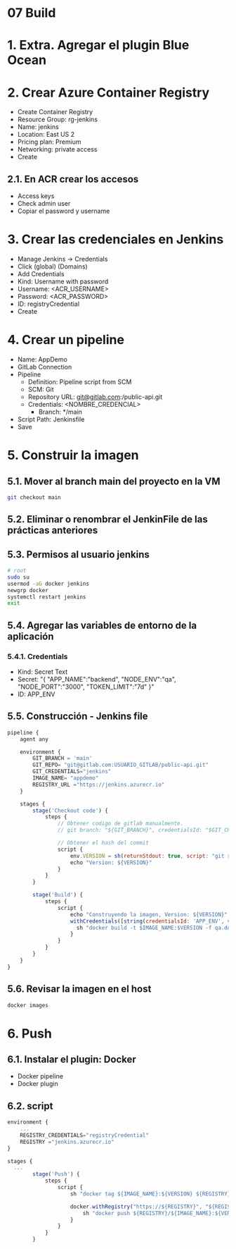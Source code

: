 # 07 Build <!-- omit in toc -->

# 1. Extra. Agregar el plugin Blue Ocean

# 2. Crear Azure Container Registry
- Create Container Registry
- Resource Group: rg-jenkins
- Name: jenkins
- Location: East US 2
- Pricing plan: Premium
- Networking: private access
- Create

## 2.1. En ACR crear los accesos
- Access keys
- Check admin user
- Copiar el password y username

# 3. Crear las credenciales en Jenkins
- Manage Jenkins -> Credentials
- Click (global) (Domains)
- Add Credentials
- Kind: Username with password
- Username: <ACR_USERNAME>
- Password: <ACR_PASSWORD>
- ID: registryCredential
- Create

# 4. Crear un pipeline
- Name: AppDemo
- GitLab Connection
- Pipeline
  - Definition: Pipeline script from SCM
  - SCM: Git
  - Repository URL: git@gitlab.com:<USERNAME>/public-api.git
  - Credentials: <NOMBRE_CREDENCIAL>
	- Branch: */main
- Script Path: Jenkinsfile
- Save


# 5. Construir la imagen
## 5.1. Mover al branch main del proyecto en la VM
```sh
git checkout main
```
## 5.2. Eliminar o renombrar el JenkinFile de las prácticas anteriores
## 5.3. Permisos al usuario jenkins
```sh
# root
sudo su
usermod -aG docker jenkins
newgrp docker
systemctl restart jenkins
exit
```
## 5.4. Agregar las variables de entorno de la aplicación
### 5.4.1. Credentials
- Kind: Secret Text
- Secret: "{ \"APP_NAME\":\"backend\", \"NODE_ENV\":\"qa\", \"NODE_PORT\":\"3000\", \"TOKEN_LIMIT\":\"7d\" }"
- ID: APP_ENV

## 5.5. Construcción - Jenkins file
```js
pipeline {
    agent any

    environment {
        GIT_BRANCH = 'main'
        GIT_REPO= "git@gitlab.com:USUARIO_GITLAB/public-api.git"
        GIT_CREDENTIALS="jenkins"
        IMAGE_NAME= "appdemo"
        REGISTRY_URL ="https://jenkins.azurecr.io"
    }

    stages {
        stage('Checkout code') {
            steps {
                // Obtener codigo de gitlab manualmente.
                // git branch: "${GIT_BRANCH}", credentialsId: "$GIT_CREDENTIALS", url:  "${GIT_REPO}"

                // Obtener el hash del commit
                script {
                    env.VERSION = sh(returnStdout: true, script: "git rev-parse --short HEAD").trim()
                    echo "Version: ${VERSION}"
                }
            }
        }

        stage('Build') {
            steps {
                script {
                    echo "Construyendo la imagen, Version: ${VERSION}"
                    withCredentials([string(credentialsId: 'APP_ENV', variable: 'ENV')]) {
                      sh "docker build -t $IMAGE_NAME:$VERSION -f qa.dockerfile --build-arg APP_ENV=${ENV} ."
                    }
                }
            }
        }
    }
}
```
## 5.6. Revisar la imagen en el host
```sh
docker images
```

# 6. Push
## 6.1. Instalar el plugin: Docker
- Docker pipeline
- Docker plugin
## 6.2. script
```js
environment {
    ...
    REGISTRY_CREDENTIALS="registryCredential"
    REGISTRY ="jenkins.azurecr.io"
}

stages {
  ...
        stage('Push') {
            steps {
                script {
                    sh "docker tag ${IMAGE_NAME}:${VERSION} ${REGISTRY}/${IMAGE_NAME}:${VERSION}"

                    docker.withRegistry("https://${REGISTRY}", "${REGISTRY_CREDENTIALS}") {
                        sh "docker push ${REGISTRY}/${IMAGE_NAME}:${VERSION}"
                    }
                }
            }
        }

```
